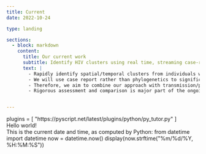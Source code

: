 ```yaml
---
title: Current
date: 2022-10-24

type: landing

sections:
  - block: markdown
    content:
      title: Our current work
      subtitle: Identify HIV clusters using real time, streaming case-report data from the WA DOH.
      text: |
        - Rapidly identify spatial/temporal clusters from individuals who seek health care. 
        - We will use case report rather than phylogenetics to significantly reduce the time to identifying clusters and obtain significantly fewer missing cases but will lose the transmission chain. 
        - Therefore, we aim to combine our approach with transmission/phylogeny whenever available. 
        - Rigorous assessment and comparison is major part of the ongoing research.


---
```

<link rel="stylesheet" href="https://pyscript.net/latest/pyscript.css" />
<script defer src="https://pyscript.net/latest/pyscript.js"></script>
<py-config>
    plugins = [
      "https://pyscript.net/latest/plugins/python/py_tutor.py"
    ]
</py-config>

<section class="pyscript">
    Hello world! <br>
    This is the current date and time, as computed by Python:
    <py-script>
        from datetime import datetime
        now = datetime.now()
        display(now.strftime("%m/%d/%Y, %H:%M:%S"))
    </py-script>
</section>
<!-- <div id="demo">
  <h2>Let AJAX change this text</h2>
  <button type="button" onclick="loadPY()">Change Content</button>
  <iframe src="/public/yearggg2021.html" width="100%" height="120"></iframe>
</div> -->

<script>
//   $.ajax({
//    url: "/path/to/your/script",
//    success: function(response) {
//      // here you do whatever you want with the response variable
//    }
// });
// function loadPY() {
//   $.ajax({
//     url: "/path/to/your/script",
//     success: loadPY(response) {
//       document.getElementById("demo").innerHTML = this.responseText;
//     }
//  });
// }
</script>